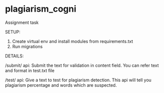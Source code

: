 # plagiarism_cogni
Assignment task

SETUP:

1. Create virtual env and install modules from requirements.txt
2. Run migrations

DETAILS:

/submit/ api: Submit the text for validation in content field. You can refer text and format in test.txt file 

/test/ api: Give a text to test for plagiarism detection. This api will tell you plagiarism percentage and words which are suspected.
